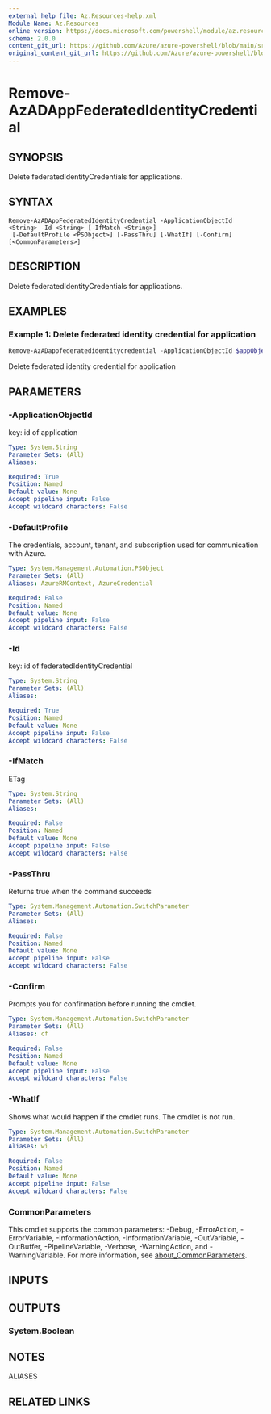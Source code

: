 ```yaml
---
external help file: Az.Resources-help.xml
Module Name: Az.Resources
online version: https://docs.microsoft.com/powershell/module/az.resources/remove-azadappfederatedidentitycredential
schema: 2.0.0
content_git_url: https://github.com/Azure/azure-powershell/blob/main/src/Resources/Resources/help/Remove-AzADAppFederatedIdentityCredential.md
original_content_git_url: https://github.com/Azure/azure-powershell/blob/main/src/Resources/Resources/help/Remove-AzADAppFederatedIdentityCredential.md
---
```


# Remove-AzADAppFederatedIdentityCredential

## SYNOPSIS
Delete federatedIdentityCredentials for applications.

## SYNTAX

```
Remove-AzADAppFederatedIdentityCredential -ApplicationObjectId <String> -Id <String> [-IfMatch <String>]
 [-DefaultProfile <PSObject>] [-PassThru] [-WhatIf] [-Confirm] [<CommonParameters>]
```

## DESCRIPTION
Delete federatedIdentityCredentials for applications.

## EXAMPLES

### Example 1: Delete federated identity credential for application
```powershell
Remove-AzADappfederatedidentitycredential -ApplicationObjectId $appObjectId -Id $credentialId
```

Delete federated identity credential for application

## PARAMETERS

### -ApplicationObjectId
key: id of application

```yaml
Type: System.String
Parameter Sets: (All)
Aliases:

Required: True
Position: Named
Default value: None
Accept pipeline input: False
Accept wildcard characters: False
```

### -DefaultProfile
The credentials, account, tenant, and subscription used for communication with Azure.

```yaml
Type: System.Management.Automation.PSObject
Parameter Sets: (All)
Aliases: AzureRMContext, AzureCredential

Required: False
Position: Named
Default value: None
Accept pipeline input: False
Accept wildcard characters: False
```

### -Id
key: id of federatedIdentityCredential

```yaml
Type: System.String
Parameter Sets: (All)
Aliases:

Required: True
Position: Named
Default value: None
Accept pipeline input: False
Accept wildcard characters: False
```

### -IfMatch
ETag

```yaml
Type: System.String
Parameter Sets: (All)
Aliases:

Required: False
Position: Named
Default value: None
Accept pipeline input: False
Accept wildcard characters: False
```

### -PassThru
Returns true when the command succeeds

```yaml
Type: System.Management.Automation.SwitchParameter
Parameter Sets: (All)
Aliases:

Required: False
Position: Named
Default value: None
Accept pipeline input: False
Accept wildcard characters: False
```

### -Confirm
Prompts you for confirmation before running the cmdlet.

```yaml
Type: System.Management.Automation.SwitchParameter
Parameter Sets: (All)
Aliases: cf

Required: False
Position: Named
Default value: None
Accept pipeline input: False
Accept wildcard characters: False
```

### -WhatIf
Shows what would happen if the cmdlet runs.
The cmdlet is not run.

```yaml
Type: System.Management.Automation.SwitchParameter
Parameter Sets: (All)
Aliases: wi

Required: False
Position: Named
Default value: None
Accept pipeline input: False
Accept wildcard characters: False
```

### CommonParameters
This cmdlet supports the common parameters: -Debug, -ErrorAction, -ErrorVariable, -InformationAction, -InformationVariable, -OutVariable, -OutBuffer, -PipelineVariable, -Verbose, -WarningAction, and -WarningVariable. For more information, see [about_CommonParameters](http://go.microsoft.com/fwlink/?LinkID=113216).

## INPUTS

## OUTPUTS

### System.Boolean

## NOTES

ALIASES

## RELATED LINKS

